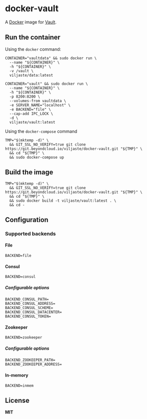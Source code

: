 # docker-vault

A [Docker](https://docker.com/) image for [Vault](https://vaultproject.io/).

## Run the container

Using the `docker` command:

    CONTAINER="vaultdata" && sudo docker run \
      --name "${CONTAINER}" \
      -h "${CONTAINER}" \
      -v /vault \
      viljaste/data:latest

    CONTAINER="vault" && sudo docker run \
      --name "${CONTAINER}" \
      -h "${CONTAINER}" \
      -p 8200:8200 \
      --volumes-from vaultdata \
      -e SERVER_NAME="localhost" \
      -e BACKEND="file" \
      --cap-add IPC_LOCK \
      -d \
      viljaste/vault:latest

Using the `docker-compose` command

    TMP="$(mktemp -d)" \
      && GIT_SSL_NO_VERIFY=true git clone https://git.beyondcloud.io/viljaste/docker-vault.git "${TMP}" \
      && cd "${TMP}" \
      && sudo docker-compose up

## Build the image

    TMP="$(mktemp -d)" \
      && GIT_SSL_NO_VERIFY=true git clone https://git.beyondcloud.io/viljaste/docker-vault.git "${TMP}" \
      && cd "${TMP}" \
      && sudo docker build -t viljaste/vault:latest . \
      && cd -

## Configuration

### Supported backends

#### File

    BACKEND=file
    
#### Consul

    BACKEND=consul
    
##### Configurable options

    BACKEND_CONSUL_PATH=
    BACKEND_CONSUL_ADDRESS=
    BACKEND_CONSUL_SCHEME=
    BACKEND_CONSUL_DATACENTER=
    BACKEND_CONSUL_TOKEN=

#### Zookeeper

    BACKEND=zookeeper    
    
##### Configurable options

    BACKEND_ZOOKEEPER_PATH=
    BACKEND_ZOOKEEPER_ADDRESS=
    
#### In-memory

    BACKEND=inmem

## License

**MIT**
